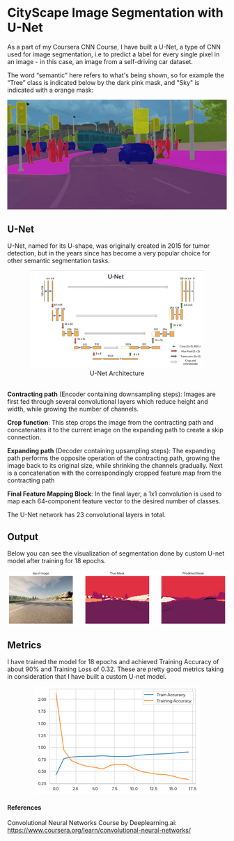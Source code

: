 # CityScape Image Segmentation with U-Net

As a part of my Coursera CNN Course, I have built a U-Net, a type of CNN used for image segmentation, i.e to predict a label for every single pixel in an image - in this case, an image from a self-driving car dataset.

The word “semantic” here refers to what's being shown, so for example the “Tree” class is indicated below by the dark pink mask, and "Sky" is indicated with a orange mask:

<center><img src = "images/carseg.png"></center>

## U-Net 

U-Net, named for its U-shape, was originally created in 2015 for tumor detection, but in the years since has become a very popular choice for other semantic segmentation tasks. 

<center><img src="images/unet.png" style="width:400px;height:200;"></center>
<caption><center> U-Net Architecture </center></caption> 
<br>

**Contracting path** (Encoder containing downsampling steps):
Images are first fed through several convolutional layers which reduce height and width, while growing the number of channels.

**Crop function**: This step crops the image from the contracting path and concatenates it to the current image on the expanding path to create a skip connection. 

**Expanding path** (Decoder containing upsampling steps):
The expanding path performs the opposite operation of the contracting path, growing the image back to its original size, while shrinking the channels gradually.
Next is a concatenation with the correspondingly cropped feature map from the contracting path

**Final Feature Mapping Block**: In the final layer, a 1x1 convolution is used to map each 64-component feature vector to the desired number of classes. 

The U-Net network has 23 convolutional layers in total. 

## Output
Below you can see the visualization of segmentation done by custom U-net model after training for 18 epochs.

<center><img src="images/output.png"></center>

    
## Metrics
I have trained the model for 18 epochs and achieved Training Accuracy of about 90% and Training Loss of 0.32. These are pretty good metrics taking in consideration that I have built a custom U-net model.

<center><img src="images/metrics.png"></center>

#### References
Convolutional Neural Networks Course by Deeplearning.ai: https://www.coursera.org/learn/convolutional-neural-networks/
